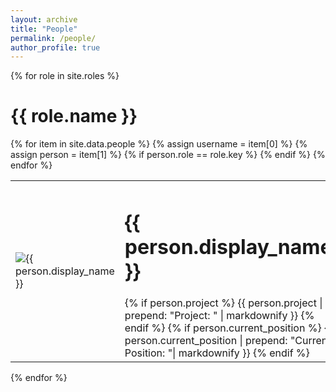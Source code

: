 ```yaml
---
layout: archive
title: "People"
permalink: /people/
author_profile: true
---
```


{% for role in site.roles %}

# {{ role.name }}
<table class="peopletab" style="border:0;">
<colgroup>
<col width="20%" />
<col width="80%" />
</colgroup>
<thead></thead>
<tbody>
{% for item in site.data.people %}
{% assign username = item[0] %}
{% assign person = item[1] %}
{% if person.role == role.key %}
<tr>
<td>
<div class="author__avatar">
<img src="{{ person.image | prepend: base_path }}" class="author__avatar" alt="{{ person.display_name }}">
</div>
</td>
<td>
<h1>{{ person.display_name }}</h1>
{% if person.project %}
{{ person.project | prepend: "Project: " | markdownify }}
{% endif %}
{% if person.current_position %}
{{ person.current_position | prepend: "Current Position: "| markdownify }}
{% endif %}
</td>
</tr>
{% endif %}
{% endfor %}
</tbody>
</table>
{% endfor %}